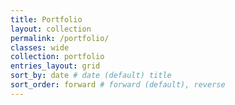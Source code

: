 ```yaml
---
title: Portfolio
layout: collection
permalink: /portfolio/
classes: wide
collection: portfolio
entries_layout: grid
sort_by: date # date (default) title
sort_order: forward # forward (default), reverse
---
```

<!-- Global site tag (gtag.js) - Google Analytics -->
<script async src="https://www.googletagmanager.com/gtag/js?id=G-X5TVX1RNG8"></script>
<script>
  window.dataLayer = window.dataLayer || [];
  function gtag(){dataLayer.push(arguments);}
  gtag('js', new Date());

  gtag('config', 'G-X5TVX1RNG8');
</script>